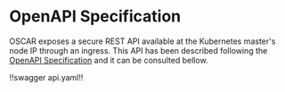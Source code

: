 # OpenAPI Specification

OSCAR exposes a secure REST API available at the Kubernetes master's node IP
through an ingress. This API has been described following the
[OpenAPI Specification](https://www.openapis.org/) and it can be consulted
bellow.

!!swagger api.yaml!!